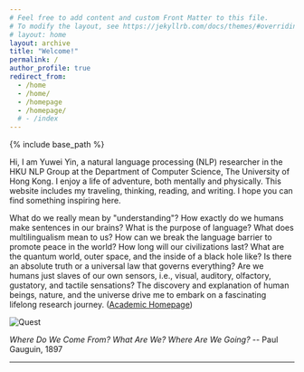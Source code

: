 ```yaml
---
# Feel free to add content and custom Front Matter to this file.
# To modify the layout, see https://jekyllrb.com/docs/themes/#overriding-theme-defaults
# layout: home
layout: archive
title: "Welcome!"
permalink: /
author_profile: true
redirect_from:
  - /home
  - /home/
  - /homepage
  - /homepage/
  # - /index
---
```


{% include base_path %}

<script src="https://polyfill.io/v3/polyfill.min.js?features=es6"></script>
<script id="MathJax-script" async src="https://cdn.jsdelivr.net/npm/mathjax@3/es5/tex-mml-chtml.js"></script>
<script>
MathJax = {
  tex: {
    inlineMath: [['$', '$']],
    processEscapes: true
  }
};
</script>

<!-- "*Wir müssen wissen, wir werden wissen!*" -- David Hilbert -->

Hi, I am Yuwei Yin, a natural language processing (NLP) researcher in the HKU NLP Group at the Department of Computer Science, The University of Hong Kong. I enjoy a life of adventure, both mentally and physically. This website includes my traveling, thinking, reading, and writing. I hope you can find something inspiring here.

What do we really mean by "understanding"? How exactly do we humans make sentences in our brains? What is the purpose of language? What does multilingualism mean to us? How can we break the language barrier to promote peace in the world? How long will our civilizations last? What are the quantum world, outer space, and the inside of a black hole like? Is there an absolute truth or a universal law that governs everything? Are we humans just slaves of our own sensors, i.e., visual, auditory, olfactory, gustatory, and tactile sensations? The discovery and explanation of human beings, nature, and the universe drive me to embark on a fascinating lifelong research journey. ([Academic Homepage](https://www.yuweiyin.com/))

![Quest](https://yuweiyin.github.io/files/img/Quest.jpeg)

*Where Do We Come From? What Are We? Where Are We Going?* -- Paul Gauguin, 1897

---
